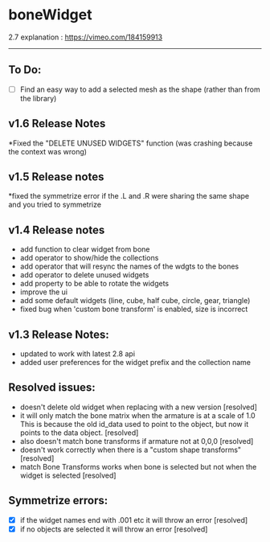 # boneWidget

2.7 explanation : https://vimeo.com/184159913

----------
## To Do:
- [ ] Find an easy way to add a selected mesh as the shape (rather than from the library)

## v1.6 Release Notes
*Fixed the "DELETE UNUSED WIDGETS" function (was crashing because the context was wrong)


## v1.5 Release notes
*fixed the symmetrize error if the .L and .R were sharing the same shape and you tried to symmetrize


## v1.4 Release notes
* add function to clear widget from bone
* add operator to show/hide the collections
* add operator that will resync the names of the wdgts to the bones
* add operator to delete unused widgets
* add property to be able to rotate the widgets
* improve the ui
* add some default widgets (line, cube, half cube, circle, gear, triangle)
* fixed bug when 'custom bone transform' is enabled, size is incorrect

## v1.3 Release Notes:
* updated to work with latest 2.8 api
* added user preferences for the widget prefix and the collection name
## Resolved issues:
* doesn't delete old widget when replacing with a new version [resolved]
* it will only match the bone matrix when the armature is at a scale of 1.0  This is because the old id_data used to point to the object, but now it points to the data object. [resolved]
* also doesn't match bone transforms if armature not at 0,0,0 [resolved]
* doesn't work correctly when there is a "custom shape transforms" [resolved]
* match Bone Transforms works when bone is selected but not when the widget is selected [resolved]

## Symmetrize errors:
  - [x] if the widget names end with .001 etc it will throw an error [resolved]
  - [x] if no objects are selected it will throw an error [resolved]

